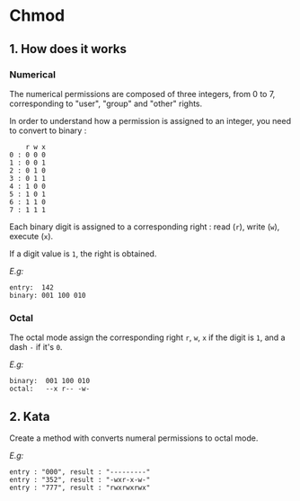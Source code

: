 # Chmod

## 1. How does it works

### Numerical

The numerical permissions are composed of three integers, from 0 to 7, corresponding to "user", "group" and "other" rights.

In order to understand how a permission is assigned to an integer, you need to convert to binary :

```
    r w x
0 : 0 0 0
1 : 0 0 1
2 : 0 1 0
3 : 0 1 1
4 : 1 0 0
5 : 1 0 1
6 : 1 1 0
7 : 1 1 1
```

Each binary digit is assigned to a corresponding right : read (`r`), write (`w`), execute (`x`).

If a digit value is `1`, the right is obtained.

*E.g:*
```
entry:  142
binary: 001 100 010
```

### Octal

The octal mode assign the corresponding right `r`, `w`, `x` if the digit is `1`, and a dash `-` if it's `0`.

*E.g:*
```
binary:  001 100 010
octal:   --x r-- -w-
```

## 2. Kata

Create a method with converts numeral permissions to octal mode.

*E.g:*
```
entry : "000", result : "---------"
entry : "352", result : "-wxr-x-w-"
entry : "777", result : "rwxrwxrwx"
```